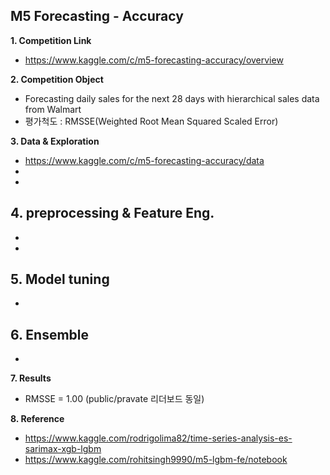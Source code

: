 ## M5 Forecasting - Accuracy

**1. Competition Link**
  - https://www.kaggle.com/c/m5-forecasting-accuracy/overview


**2. Competition Object**
  - Forecasting daily sales for the next 28 days with hierarchical sales data from Walmart 
  - 평가척도 : RMSSE(Weighted Root Mean Squared Scaled Error)


**3. Data & Exploration**
  - https://www.kaggle.com/c/m5-forecasting-accuracy/data
  - 
  - 


**4. preprocessing & Feature Eng.**
- 
- 
- 


**5. Model tuning**
- 
- 


**6. Ensemble**
- 
- 


**7. Results**
- RMSSE = 1.00 (public/pravate 리더보드 동일)


**8. Reference**
  - https://www.kaggle.com/rodrigolima82/time-series-analysis-es-sarimax-xgb-lgbm
  - https://www.kaggle.com/rohitsingh9990/m5-lgbm-fe/notebook
  
  
  
  
